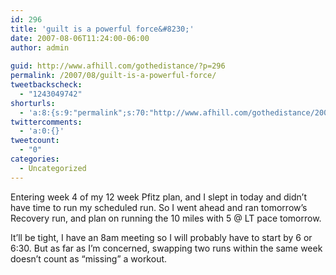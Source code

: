 ```yaml
---
id: 296
title: 'guilt is a powerful force&#8230;'
date: 2007-08-06T11:24:00-06:00
author: admin
  
guid: http://www.afhill.com/gothedistance/?p=296
permalink: /2007/08/guilt-is-a-powerful-force/
tweetbackscheck:
  - "1243049742"
shorturls:
  - 'a:8:{s:9:"permalink";s:70:"http://www.afhill.com/gothedistance/2007/08/guilt-is-a-powerful-force/";s:7:"tinyurl";s:25:"http://tinyurl.com/apxmvx";s:4:"isgd";s:17:"http://is.gd/hfn2";s:5:"bitly";s:18:"http://bit.ly/3swm";s:5:"snipr";s:22:"http://snipr.com/aqtex";s:5:"snurl";s:22:"http://snurl.com/aqtex";s:7:"snipurl";s:24:"http://snipurl.com/aqtex";s:4:"trim";s:17:"http://tr.im/cr0p";}'
twittercomments:
  - 'a:0:{}'
tweetcount:
  - "0"
categories:
  - Uncategorized
---
```

Entering week 4 of my 12 week Pfitz plan, and I slept in today and didn&#8217;t have time to run my scheduled run. So I went ahead and ran tomorrow&#8217;s Recovery run, and plan on running the 10 miles with 5 @ LT pace tomorrow.

It&#8217;ll be tight, I have an 8am meeting so I will probably have to start by 6 or 6:30. But as far as I&#8217;m concerned, swapping two runs within the same week doesn&#8217;t count as &#8220;missing&#8221; a workout.